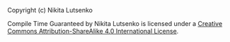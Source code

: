 Copyright (c) Nikita Lutsenko

Compile Time Guaranteed by Nikita Lutsenko is licensed under a [Creative Commons Attribution-ShareAlike 4.0 International License](http://creativecommons.org/licenses/by-sa/4.0/).